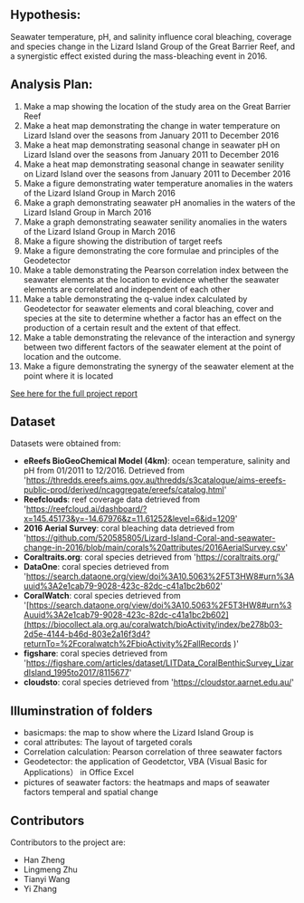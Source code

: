 
## Hypothesis:
Seawater temperature, pH, and salinity influence coral bleaching, coverage and species change in the Lizard Island Group of the Great Barrier Reef, and a synergistic effect existed during the mass-bleaching event in 2016.
## Analysis Plan:
1. Make a map showing the location of the study area on the Great Barrier Reef
2. Make a heat map demonstrating the change in water temperature on Lizard Island over the seasons from January 2011 to December 2016
3. Make a heat map demonstrating seasonal change in seawater pH on Lizard Island over the seasons from January 2011 to December 2016
4. Make a heat map demonstrating seasonal change in seawater senility on Lizard Island over the seasons from January 2011 to December 2016
5. Make a figure demonstrating water temperature anomalies in the waters of the Lizard Island Group in March 2016
6. Make a graph demonstrating seawater pH anomalies in the waters of the Lizard Island Group in March 2016
7. Make a graph demonstrating seawater senility anomalies in the waters of the Lizard Island Group in March 2016
8. Make a figure showing the distribution of target reefs
9. Make a figure demonstrating the core formulae and principles of the Geodetector
10. Make a table demonstrating the Pearson correlation index between the seawater elements at the location to evidence whether the seawater elements are correlated and independent of each other
11. Make a table demonstrating the q-value index calculated by Geodetector for seawater elements and coral bleaching, cover and species at the site to determine whether a factor has an effect on the production of a certain result and the extent of that effect.
12. Make a table demonstrating the relevance of the interaction and synergy between two different factors of the seawater element at the point of location and the outcome.
13. Make a figure demonstrating the synergy of the seawater element at the point where it is located



[See here for the full project report](https://www.overleaf.com/8942127693pshhvtrpqzyn) 


## Dataset
Datasets were obtained from:
+ **eReefs BioGeoChemical Model (4km)**: ocean temperature, salinity and pH from 01/2011 to 12/2016. Detrieved from 'https://thredds.ereefs.aims.gov.au/thredds/s3catalogue/aims-ereefs-public-prod/derived/ncaggregate/ereefs/catalog.html'
+ **Reefclouds**: reef coverage data detrieved from 'https://reefcloud.ai/dashboard/?x=145.45173&y=-14.67976&z=11.61252&level=6&id=1209'
+ **2016 Aerial Survey**: coral bleaching data detrieved from 'https://github.com/520585805/Lizard-Island-Coral-and-seawater-change-in-2016/blob/main/corals%20attributes/2016AerialSurvey.csv'
+ **Coraltraits.org**: coral species detrieved from 'https://coraltraits.org/'
+ **DataOne**: coral species detrieved from 'https://search.dataone.org/view/doi%3A10.5063%2F5T3HW8#urn%3Auuid%3A2e1cab79-9028-423c-82dc-c41a1bc2b602'
+ **CoralWatch**: coral species detrieved from '[https://search.dataone.org/view/doi%3A10.5063%2F5T3HW8#urn%3Auuid%3A2e1cab79-9028-423c-82dc-c41a1bc2b602](https://biocollect.ala.org.au/coralwatch/bioActivity/index/be278b03-2d5e-4144-b46d-803e2a16f3d4?returnTo=%2Fcoralwatch%2FbioActivity%2FallRecords
)'
+ **figshare**: coral species detrieved from 'https://figshare.com/articles/dataset/LITData_CoralBenthicSurvey_LizardIsland_1995to2017/8115677'
+ **cloudsto**: coral species detrieved from 'https://cloudstor.aarnet.edu.au/'


## Illuminstration of folders
+ basicmaps: the map to show where the Lizard Island Group is
+ coral attributes: The layout of targeted corals
+ Correlation calculation: Pearson correlation of three seawater factors
+ Geodetector: the application of Geodetctor, VBA (Visual Basic for Applications） in Office Excel
+ pictures of seawater factors: the heatmaps and maps of seawater factors temperal and spatial change

## Contributors
Contributors to the project are:
+ Han Zheng
+ Lingmeng Zhu
+ Tianyi Wang
+ Yi Zhang

